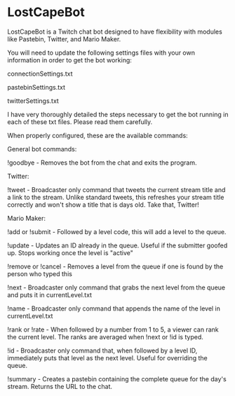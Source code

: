 # LostCapeBot
LostCapeBot is a Twitch chat bot designed to have flexibility with modules like Pastebin, Twitter, and Mario Maker.

You will need to update the following settings files with your own information in order to get the bot working:

connectionSettings.txt

pastebinSettings.txt

twitterSettings.txt

I have very thoroughly detailed the steps necessary to get the bot running in each of these txt files. Please read them carefully.

When properly configured, these are the available commands:

General bot commands:

  !goodbye - Removes the bot from the chat and exits the program.

Twitter:

  !tweet - Broadcaster only command that tweets the current stream title and a link to the stream. Unlike standard tweets, this refreshes your stream title correctly and won't show a title that is days old. Take that, Twitter!
  
Mario Maker:

  !add or !submit - Followed by a level code, this will add a level to the queue.
  
  !update - Updates an ID already in the queue. Useful if the submitter goofed up. Stops working once the level is "active"
  
  !remove or !cancel - Removes a level from the queue if one is found by the person who typed this
  
  !next - Broadcaster only command that grabs the next level from the queue and puts it in currentLevel.txt
  
  !name - Broadcaster only command that appends the name of the level in currentLevel.txt
  
  !rank or !rate - When followed by a number from 1 to 5, a viewer can rank the current level. The ranks are averaged when !next or !id is typed.
  
  !id - Broadcaster only command that, when followed by a level ID, immediately puts that level as the next level. Useful for overriding the queue.
  
  !summary - Creates a pastebin containing the complete queue for the day's stream. Returns the URL to the chat.
  
